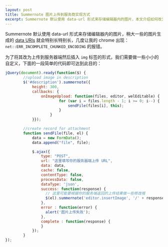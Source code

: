 ```yaml
---
layout: post
title: Summernote 图片上传到服务商实现方式
excerpt: Summernote 默认使用 data-url 形式来存储编辑器内的图片，本文介绍如何改为上传到服务器返回 url 形式。
---
```


Summernote 默认使用 data-url 形式来存储编辑器内的图片，稍大一些的图片生成的 [data URIs](https://developer.mozilla.org/zh-CN/docs/Web/HTTP/data_URIs) 就会特别长特别长，几度让我的 chrome 出现：`net::ERR_INCOMPLETE_CHUNKED_ENCODING` 的报错。

为了将其改为上传到服务器端然后插入 `img` 标签的形式，我们需要做一些小小的自定义，下面的一段简单的代码即可达到此目的：

```js
jQuery(document).ready(function($) {
        //upload image in description
        $('#description').summernote({
            height: 300,
            callbacks: {
                onImageUpload: function(files, editor, welEditable) {
                        for (var i = files.length - 1; i >= 0; i--) {
                            sendFile(files[i], this);
                        }
                    }
            }});

        //create record for attachment
        function sendFile(file, el) {
            data = new FormData();
            data.append("file", file);

            $.ajax({
                type: "POST",
                url: "这里填写你的服务器端上传 URL",
                data: data,
                cache: false,
                contentType: false,
                processData: false,
                dataType: 'json',
                success: function(response) {
                  // 这里可能要根据你的服务端返回的上传结果做一些修改哦
                  $(el).summernote('editor.insertImage', '/' + response.url, response.filename);
                },
                error : function(error) {
                  alert('图片上传失败');
                },
                complete : function(response) {
                }
            });
        }
});
```
